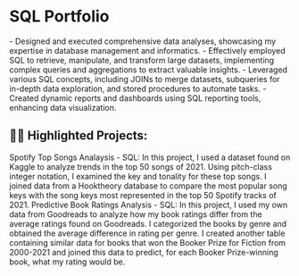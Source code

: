 <h1>SQL Portfolio</h1>
- Designed and executed comprehensive data analyses, showcasing my expertise in database management and informatics. 
- Effectively employed SQL to retrieve, manipulate, and transform large datasets, implementing complex queries and aggregations to extract valuable insights. 
- Leveraged various SQL concepts, including JOINs to merge datasets, subqueries for in-depth data exploration, and stored procedures to automate tasks. 
- Created dynamic reports and dashboards using SQL reporting tools, enhancing data visualization.

<h2>👨‍💻 Highlighted Projects:</h2>
Spotify Top Songs Analaysis - SQL: In this project, I used a dataset found on Kaggle to analyze trends in the top 50 songs of 2021. Using pitch-class integer notation, I examined the key and tonality for these top songs. I joined data from a Hooktheory database to compare the most popular song keys with the song keys most represented in the top 50 Spotify tracks of 2021.
Predictive Book Ratings Analysis - SQL: In this project, I used my own data from Goodreads to analyze how my book ratings differ from the average ratings found on Goodreads. I categorized the books by genre and obtained the average difference in rating per genre. I created another table containing similar data for books that won the Booker Prize for Fiction from 2000-2021 and joined this data to predict, for each Booker Prize-winning book, what my rating would be.
